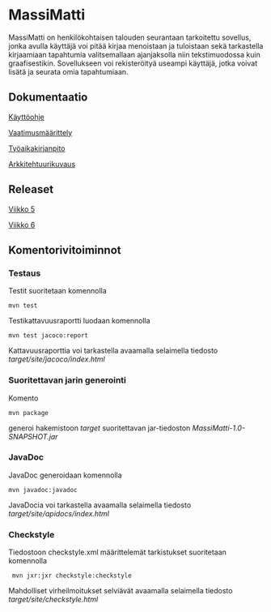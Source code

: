 # **MassiMatti**

MassiMatti on henkilökohtaisen talouden seurantaan tarkoitettu sovellus, jonka avulla käyttäjä voi pitää kirjaa menoistaan ja tuloistaan sekä tarkastella kirjaamiaan tapahtumia valitsemallaan ajanjaksolla niin tekstimuodossa kuin graafisestikin. Sovellukseen voi rekisteröityä useampi käyttäjä, jotka voivat lisätä ja seurata omia tapahtumiaan.

## **Dokumentaatio**

[Käyttöohje](https://github.com/InglouriousObjects/ot-harjoitustyo/blob/master/dokumentointi/kayttoohje.md)

[Vaatimusmäärittely](https://github.com/InglouriousObjects/ot-harjoitustyo/blob/master/dokumentointi/vaatimusmaarittely.md)

[Työaikakirjanpito](https://github.com/InglouriousObjects/ot-harjoitustyo/blob/master/dokumentointi/tuntikirjanpito.md)

[Arkkitehtuurikuvaus](https://github.com/InglouriousObjects/ot-harjoitustyo/blob/master/dokumentointi/arkkitehtuuri.md)

## **Releaset**
[Viikko 5](https://github.com/InglouriousObjects/ot-harjoitustyo/releases/tag/Viikko5)

[Viikko 6](https://github.com/InglouriousObjects/ot-harjoitustyo/releases/tag/Viikko6)

## **Komentorivitoiminnot**

### Testaus

Testit suoritetaan komennolla

```
mvn test
```

Testikattavuusraportti luodaan komennolla

```
mvn test jacoco:report
```

Kattavuusraporttia voi tarkastella avaamalla selaimella tiedosto _target/site/jacoco/index.html_

### Suoritettavan jarin generointi

Komento

```
mvn package
```

generoi hakemistoon _target_ suoritettavan jar-tiedoston _MassiMatti-1.0-SNAPSHOT.jar_

### JavaDoc

JavaDoc generoidaan komennolla

```
mvn javadoc:javadoc
```

JavaDocia voi tarkastella avaamalla selaimella tiedosto _target/site/apidocs/index.html_

### Checkstyle

Tiedostoon checkstyle.xml määrittelemät tarkistukset suoritetaan komennolla

```
 mvn jxr:jxr checkstyle:checkstyle
```
Mahdolliset virheilmoitukset selviävät avaamalla selaimella tiedosto _target/site/checkstyle.html_
